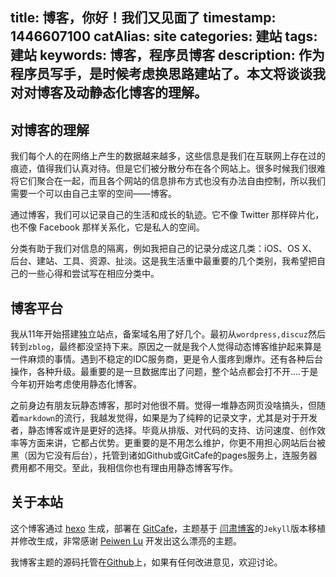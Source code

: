 title: 博客，你好！我们又见面了
timestamp: 1446607100
catAlias: site
categories: 建站
tags: 建站
keywords: 博客，程序员博客
description: 作为程序员写手，是时候考虑换思路建站了。本文将谈谈我对对博客及动静态化博客的理解。
---

## 对博客的理解

我们每个人的在网络上产生的数据越来越多，这些信息是我们在互联网上存在过的痕迹，值得我们认真对待。但是它们被分散分布在各个网站上。很多时候我们很难将它们聚合在一起，而且各个网站的信息排布方式也没有办法自由控制，所以我们需要一个可以由自己主宰的空间——博客。

通过博客，我们可以记录自己的生活和成长的轨迹。它不像 Twitter 那样碎片化，也不像 Facebook 那样关系化，它是私人的空间。

分类有助于我们对信息的隔离，例如我把自己的记录分成这几类：iOS、OS X、后台、建站、工具、资源、扯淡。这是我生活重中最重要的几个类别，我希望把自己的一些心得和尝试写在相应分类中。

## 博客平台
我从11年开始搭建独立站点，备案域名用了好几个。最初从`wordpress,discuz`然后转到`zblog`，最终都没坚持下来。原因之一就是我个人觉得动态博客维护起来算是一件麻烦的事情。遇到不稳定的IDC服务商，更是令人蛋疼到爆炸。还有各种后台操作，各种升级。最重要的是一旦数据库出了问题，整个站点都会打不开....于是今年初开始考虑使用静态化博客。

之前身边有朋友玩静态博客，那时对他很不屑。觉得一堆静态网页没啥搞头，但随着`markdown`的流行，我越发觉得，如果是为了纯粹的记录文字，尤其是对于开发者，静态博客或许是更好的选择。毕竟从排版、对代码的支持、访问速度、创作效率等方面来讲，它都占优势。更重要的是不用怎么维护，你更不用担心网站后台被黑（因为它没有后台），托管到诸如Github或GitCafe的pages服务上，连服务器费用都不用交。至此，我相信你也有理由用静态博客写作。


## 关于本站

这个博客通过 [hexo](http://hexo.io/) 生成，部署在 [GitCafe](https://gitcafe.com/signup?invited_by=tangkunyin)，主题基于 [闫肃博客](http://yansu.org/)的`Jekyll`版本移植并修改生成，非常感谢 [Peiwen Lu](https://github.com/P233) 开发出这么漂亮的主题。

我博客主题的源码托管在[Github](https://github.com/tangkunyin/hexo-theme-ttstyle)上，如果有任何改进意见，欢迎讨论。
